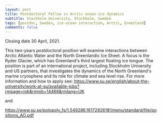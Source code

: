 ```yaml
---
layout: post
title: Postdoctoral Fellow in Arctic ocean-ice dynamics
subtitle: Stockholm University, Stockholm, Sweden
tags: [postdoc, Sweden, ice-ocean interaction, Arctic, Greenland]
comments: false
---
```


Closing date 30 April, 2021.

This two-years postdoctoral position will examine interactions between Arctic Atlantic Water and the North Greenlandic Ice Sheet. A focus is the Ryder Glacier, which has Greenland's third largest floating ice tongue. The position is part of an international project, including Stockholm University and US partners, that investigates the dynamics of the North Greenland's marine cryosphere and its role for climate and sea level rise. For more information and how to apply see:
<https://www.su.se/english/about-the-university/work-at-su/available-jobs?rmpage=job&rmjob=14468&rmlang=UK>

and

<https://www.su.se/polopoly_fs/1.549286.1617282618!/menu/standard/file/positions_AO.pdf>
